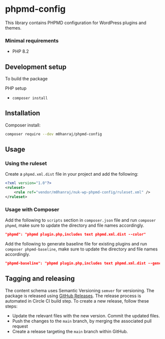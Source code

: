 # phpmd-config

This library contains PHPMD configuration for WordPress plugins and themes.

### Minimal requirements

-   PHP 8.2

## Development setup

To build the package

PHP setup

-   `composer install`

## Installation

Composer install:

```bash
composer require --dev m0hanraj/phpmd-config
```

## Usage

### Using the ruleset

Create a `phpmd.xml.dist` file in your project and add the following:

```xml
<?xml version="1.0"?>
<ruleset>
    <rule ref="vendor/m0hanraj/nuk-wp-phpmd-config/ruleset.xml" />
</ruleset>
```

### Usage with Composer
Add the following to `scripts` section in `composer.json` file and run `composer phpmd`, make sure to update the directory and file names accordingly.

```json
"phpmd": "phpmd plugin.php,includes text phpmd.xml.dist --color"
```

Add the following to generate baseline file for existing plugins and run `composer phpmd-baseline`, make sure to update the directory and file names accordingly.

```json
"phpmd-baseline": "phpmd plugin.php,includes text phpmd.xml.dist --generate-baseline"
```

## Tagging and releasing

The content schema uses Semantic Versioning `semver` for versioning. The package is released using [GitHub Releases](https://docs.github.com/en/github/administering-a-repository/releasing-projects-on-github/about-releases). The release process is automated in Circle CI build step. To create a new release, follow these steps:

-   Update the relevant files with the new version. Commit the updated files.
-   Push the changes to the `main` branch, by merging the associated pull request
-   Create a release targeting the `main` branch within GitHub.
